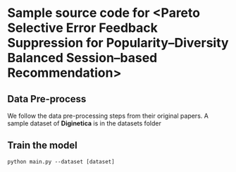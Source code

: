 # Sample source code for <Pareto Selective Error Feedback Suppression for Popularity–Diversity Balanced Session–based Recommendation>

## Data Pre-process

We follow the data pre-processing steps from their original papers. A sample dataset of **Diginetica** is in the datasets folder

## Train the model

`python main.py --dataset [dataset]`
